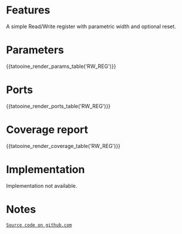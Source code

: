 # Features
A simple Read/Write register with parametric width and optional reset.

# Parameters
{{tatooine_render_params_table('RW_REG')}}

# Ports
{{tatooine_render_ports_table('RW_REG')}}

# Coverage report
{{tatooine_render_coverage_table('RW_REG')}}

# Implementation
Implementation not available.

# Notes
[`Source code on github.com`]({{url_git}}/tatooine/library/syn/RW_REG/rtl)
